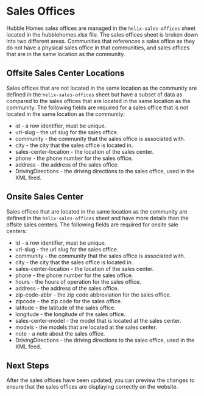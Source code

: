 # Sales Offices
Hubble Homes sales offices are managed in the `helix-sales-offices` sheet located in the hubblehomes.xlsx file.  The sales offices sheet is broken 
down into two different areas.  Communities that references a sales office as they do not have a physical sales office in that communities, and
sales offices that are in the same location as the community.

## Offsite Sales Center Locations
Sales offices that are not located in the same location as the community are defined in the `helix-sales-offices` sheet but have a subset of data 
as compared to the sales offices that are located in the same location as the community.  The following fields are required for a sales office that
is not located in the same location as the community:

* id - a row identifier, must be unique.
* url-slug - the url slug for the sales office.
* community - the community that the sales office is associated with.
* city - the city that the sales office is located in.
* sales-center-location - the location of the sales center.
* phone - the phone number for the sales office.
* address - the address of the sales office.
* DrivingDirections - the driving directions to the sales office, used in the XML feed.

## Onsite Sales Center
Sales offices that are located in the same location as the community are defined in the `helix-sales-offices` sheet and have more details than the
offsite sales centers.  The following fields are required for onsite sale centers:

* id - a row identifier, must be unique.
* url-slug - the url slug for the sales office.
* community - the community that the sales office is associated with.
* city - the city that the sales office is located in.
* sales-center-location - the location of the sales center.
* phone - the phone number for the sales office.
* hours - the hours of operation for the sales office.
* address - the address of the sales office.
* zip-code-abbr - the zip code abbreviation for the sales office.
* zipcode - the zip code for the sales office.
* latitude - the latitude of the sales office.
* longitude - the longitude of the sales office.
* sales-center-model - the model that is located at the sales center.
* models - the models that are located at the sales center.
* note - a note about the sales office.
* DrivingDirections - the driving directions to the sales office, used in the XML feed.

## Next Steps
After the sales offices have been updated, you can preview the changes to ensure that the sales offices are displaying correctly on the website.
